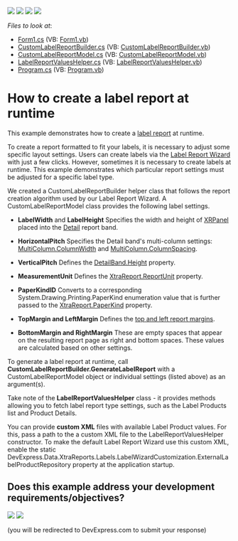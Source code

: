 <!-- default badges list -->
![](https://img.shields.io/endpoint?url=https://codecentral.devexpress.com/api/v1/VersionRange/128599506/19.2.3%2B)
[![](https://img.shields.io/badge/Open_in_DevExpress_Support_Center-FF7200?style=flat-square&logo=DevExpress&logoColor=white)](https://supportcenter.devexpress.com/ticket/details/T473792)
[![](https://img.shields.io/badge/📖_How_to_use_DevExpress_Examples-e9f6fc?style=flat-square)](https://docs.devexpress.com/GeneralInformation/403183)
[![](https://img.shields.io/badge/💬_Leave_Feedback-feecdd?style=flat-square)](#does-this-example-address-your-development-requirementsobjectives)
<!-- default badges end -->
<!-- default file list -->
*Files to look at*:

* [Form1.cs](CS/Reporting_how-to-create-a-label-report-at-runtime-t473792/Form1.cs) (VB: [Form1.vb](VB/Reporting_how-to-create-a-label-report-at-runtime-t473792/Form1.vb))
* [CustomLabelReportBuilder.cs](CS/Reporting_how-to-create-a-label-report-at-runtime-t473792/LabelReportRuntime/CustomLabelReportBuilder.cs) (VB: [CustomLabelReportBuilder.vb](VB/Reporting_how-to-create-a-label-report-at-runtime-t473792/LabelReportRuntime/CustomLabelReportBuilder.vb))
* [CustomLabelReportModel.cs](CS/Reporting_how-to-create-a-label-report-at-runtime-t473792/LabelReportRuntime/CustomLabelReportModel.cs) (VB: [CustomLabelReportModel.vb](VB/Reporting_how-to-create-a-label-report-at-runtime-t473792/LabelReportRuntime/CustomLabelReportModel.vb))
* [LabelReportValuesHelper.cs](CS/Reporting_how-to-create-a-label-report-at-runtime-t473792/LabelReportRuntime/LabelReportValuesHelper.cs) (VB: [LabelReportValuesHelper.vb](VB/Reporting_how-to-create-a-label-report-at-runtime-t473792/LabelReportRuntime/LabelReportValuesHelper.vb))
* [Program.cs](CS/Reporting_how-to-create-a-label-report-at-runtime-t473792/Program.cs) (VB: [Program.vb](VB/Reporting_how-to-create-a-label-report-at-runtime-t473792/Program.vb))
<!-- default file list end -->
# How to create a label report at runtime

This example demonstrates how to create a [label report](https://docs.devexpress.com/XtraReports/4792/create-popular-reports/create-labels-and-badges) at runtime.

To create a report formatted to fit your labels, it is necessary to adjust some specific layout settings. Users can create labels via the [Label Report Wizard](https://docs.devexpress.com/XtraReports/114845/create-end-user-reporting-applications/wpf-reporting/end-user-report-designer/gui/report-wizard/label-report) with just a few clicks.
However, sometimes it is necessary to create labels at runtime. This example demonstrates which particular report settings must be adjusted for a specific label type.

We created a CustomLabelReportBuilder helper class that follows the report creation algorithm used by our Label Report Wizard. A CustomLabelReportModel class provides the following label settings.

* **LabelWidth** and **LabelHeight**
Specifies the width and height of [XRPanel](https://docs.devexpress.com/XtraReports/DevExpress.XtraReports.UI.XRPanel) placed into the [Detail](https://docs.devexpress.com/XtraReports/2587/detailed-guide-to-devexpress-reporting/introduction-to-banded-reports) report band.
* **HorizontalPitch**
Specifies the Detail band's multi-column settings: [MultiColumn.ColumnWidth](https://docs.devexpress.com/XtraReports/DevExpress.XtraReports.UI.MultiColumn.ColumnWidth) and [MultiColumn.ColumnSpacing](https://docs.devexpress.com/XtraReports/DevExpress.XtraReports.UI.MultiColumn.ColumnSpacing).
* **VerticalPitch**
Defines the [DetailBand.Height](https://docs.devexpress.com/XtraReports/DevExpress.XtraReports.UI.XRControl.Height) property.
* **MeasurementUnit**
Defines the [XtraReport.ReportUnit](https://docs.devexpress.com/XtraReports/DevExpress.XtraReports.UI.XtraReport.ReportUnit) property.

* **PaperKindID**
Converts to a corresponding System.Drawing.Printing.PaperKind enumeration value that is further passed to the [XtraReport.PaperKind](https://docs.devexpress.com/XtraReports/DevExpress.XtraReports.UI.XtraReport.PaperKind) property.

* **TopMargin and LeftMargin**
Defines the [top and left report margins](https://docs.devexpress.com/XtraReports/DevExpress.XtraReports.UI.XtraReport.Margins).

* **BottomMargin and RightMargin**
These are empty spaces that appear on the resulting report page as right and bottom spaces. These values are calculated based on other settings.

To generate a label report at runtime, call **CustomLabelReportBuilder.GenerateLabelReport** with a CustomLabelReportModel object or individual settings (listed above) as an argument(s).

Take note of the **LabelReportValuesHelper** class - it provides methods allowing you to fetch label report type settings, such as the Label Products list and Product Details.

You can provide **custom XML** files with available Label Product values. For this, pass a path to the a custom XML file to the LabelReportValuesHelper constructor.
To make the default Label Report Wizard use this custom XML, enable the static DevExpress.Data.XtraReports.Labels.LabelWizardCustomization.ExternalLabelProductRepository property at the application startup.

<!-- feedback -->
## Does this example address your development requirements/objectives?

[<img src="https://www.devexpress.com/support/examples/i/yes-button.svg"/>](https://www.devexpress.com/support/examples/survey.xml?utm_source=github&utm_campaign=reporting-winforms-label-report-in-code&~~~was_helpful=yes) [<img src="https://www.devexpress.com/support/examples/i/no-button.svg"/>](https://www.devexpress.com/support/examples/survey.xml?utm_source=github&utm_campaign=reporting-winforms-label-report-in-code&~~~was_helpful=no)

(you will be redirected to DevExpress.com to submit your response)
<!-- feedback end -->

